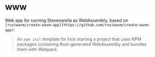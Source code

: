 # www

Web app for running Stevenarella as WebAssembly, based on `[rustwasm/create-wasm-app](https://github.com/rustwasm/create-wasm-app)`:

> An `npm init` template for kick starting a project that uses NPM packages
> containing Rust-generated WebAssembly and bundles them with Webpack.

